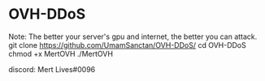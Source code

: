 # OVH-DDoS
Note: The better your server's gpu and internet, the better you can attack.
git clone https://github.com/UmamSanctan/OVH-DDoS/
cd OVH-DDoS
chmod +x MertOVH
./MertOVH

discord: Mert Lives#0096
